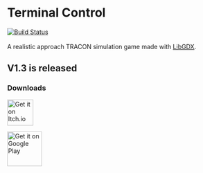 # Terminal Control
[![Build Status](https://travis-ci.org/Bombbird2001/Terminal-Control.svg?branch=master)](https://travis-ci.org/Bombbird2001/Terminal-Control)
\
\
A realistic approach TRACON simulation game made with [LibGDX](https://libgdx.badlogicgames.com/).

## V1.3 is released

### Downloads

[<img src="https://static.itch.io/images/badge.svg"
     alt="Get it on Itch.io"
     height="60">](https://bombbird2001.itch.io/terminal-control)

[<img src="https://play.google.com/intl/en_us/badges/images/generic/en-play-badge.png"
     alt="Get it on Google Play"
     height="80">](https://play.google.com/store/apps/details?id=com.bombbird.terminalcontrollite)
